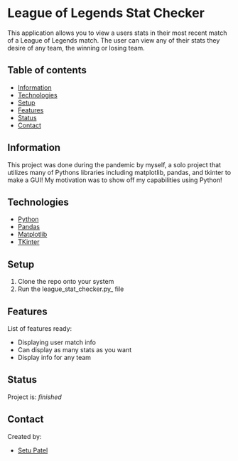 # League of Legends Stat Checker
This application allows you to view a users stats in their most recent match of a League of Legends match. The user can view any of their stats they desire of any team, the winning or losing team.

## Table of contents
* [Information](#Information)
* [Technologies](#technologies)
* [Setup](#setup)
* [Features](#features)
* [Status](#status)
* [Contact](#contact)

## Information
This project was done during the pandemic by myself, a solo project that utilizes many of Pythons libraries including matplotlib, pandas, and tkinter to make a GUI! My motivation was to show off my capabilities using Python!

## Technologies
* [Python](https://www.python.org/)
* [Pandas](https://pandas.pydata.org/)
* [Matplotlib](https://matplotlib.org/)
* [TKinter](https://docs.python.org/3/library/tkinter.html)

## Setup
1. Clone the repo onto your system
2. Run the league_stat_checker.py_ file

## Features
List of features ready:
* Displaying user match info
* Can display as many stats as you want
* Display info for any team

## Status
Project is: _finished_

## Contact
Created by:
* [Setu Patel](https://github.com/Setuuu)
